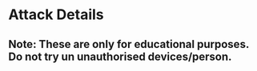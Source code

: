 # Attack Details 
## Note: These are only for educational purposes. Do not try un unauthorised devices/person.
